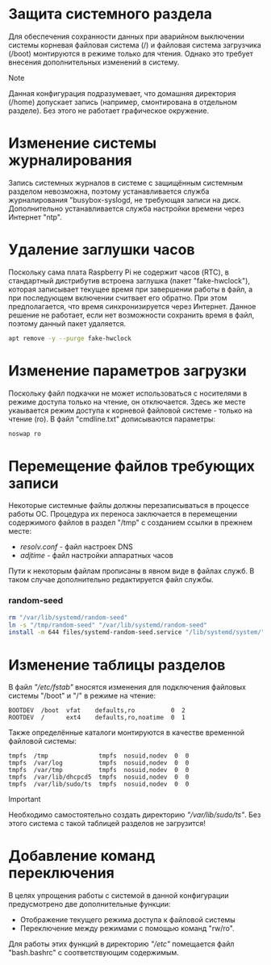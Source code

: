 # Защита системного раздела
Для обеспечения сохранности данных при аварийном выключении системы
корневая файловая система (/) и файловая система загрузчика (/boot)
монтируются в режиме только для чтения. Однако это требует внесения
дополнительных изменений в систему.

> [!NOTE]
> Данная конфигурация подразумевает, что домашняя директория (/home)
> допускает запись (например, смонтирована в отдельном разделе). Без
> этого не работает графическое окружение.

# Изменение системы журналирования
Запись системных журналов в системе с защищённым системным разделом
невозможна, поэтому устанавливается служба журналирования
"busybox-syslogd, не требующая записи на диск. Дополнительно 
устанавливается служба настройки времени через Интернет "ntp".

# Удаление заглушки часов
Поскольку сама плата Raspberry Pi не содержит часов (RTC),
в стандартный дистрибутив встроена заглушка (пакет "fake-hwclock"),
которая записывает текущее время при завершении работы в файл, а
при последующем включении считвает его обратно. При этом
предполагается, что время синхронизируется через Интернет. Данное
решение не работает, если нет возможности сохранить время в файл,
поэтому данный пакет удаляется.
```bash
apt remove -y --purge fake-hwclock
```

# Изменение параметров загрузки
Поскольку файл подкачки не может использоваться с носителями в
режиме доступа только на чтение, он отключается. Здесь же месте
укаывается режим доступа к корневой файловой системе - только
на чтение (ro). В файл "cmdline.txt" дописываются параметры:
```bash
noswap ro
```

# Перемещение файлов требующих записи
Некоторые системные файлы должны перезаписываться в процессе
работы ОС. Процедура их переноса заключается в перемещении
содержимого файлов в раздел "/tmp" с созданием ссылки в 
прежнем месте:

* _resolv.conf_ - файл настроек DNS
* _adjtime_ - файл настройки аппаратных часов

Пути к некоторым файлам прописаны в явном виде в файлах служб.
В таком случае дополнительно редактируется файл службы.
### random-seed
```bash
rm "/var/lib/systemd/random-seed"
ln -s "/tmp/random-seed" "/var/lib/systemd/random-seed"
install -m 644 files/systemd-random-seed.service "/lib/systemd/system/"
```

# Изменение таблицы разделов
В файл _"/etc/fstab"_ вносятся изменения для подключения
файловых системы "/boot" и "/" в режиме на чтение:
```
BOOTDEV  /boot  vfat    defaults,ro          0  2
ROOTDEV  /      ext4    defaults,ro,noatime  0  1
```
Также определённые каталоги монтируются в качестве
временной файловой системы:
```
tmpfs  /tmp              tmpfs  nosuid,nodev  0  0
tmpfs  /var/log          tmpfs  nosuid,nodev  0  0
tmpfs  /var/tmp          tmpfs  nosuid,nodev  0  0
tmpfs  /var/lib/dhcpcd5  tmpfs  nosuid,nodev  0  0
tmpfs  /var/lib/sudo/ts  tmpfs  nosuid,nodev  0  0
```
> [!IMPORTANT]
> Необходимо самостоятельно создать директорию _"/var/lib/sudo/ts"_.
> Без этого система с такой таблицей разделов не загрузится!

# Добавление команд переключения
В целях упрощения работы с системой в данной конфигурации
предусмотрено две дополнительные функции:

* Отображение текущего режима доступа к файловой системы
* Переключение между режимами с помощью команд "rw/ro".

Для работы этих функций в директорию _"/etc"_ помещается
файл "bash.bashrc" с соответствующим содержимым.